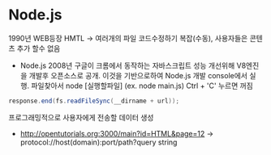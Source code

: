 # Node.js
1990년 WEB등장
HMTL -> 여러개의 파일 코드수정하기 복잡(수동), 사용자들은 콘텐츠 추가 할수 없음
* Node.js
2008년 구글이 크롬에서 동작하는 자바스크립트 성능 개선위해 V8엔진을 개발후 오픈소스로 공개. 이것을 기반으로하여 Node.js 개발
console에서 실행. 파일찾아서 node [실행할파일] (ex. node main.js)
Ctrl + 'C' 누르면 꺼짐

```java
response.end(fs.readFileSync(__dirname + url));
```
프로그래밍적으로 사용자에게 전송할 데이터 생성

* http://opentutorials.org:3000/main?id=HTML&page=12
-> protocol://host(domain):port/path?query string
